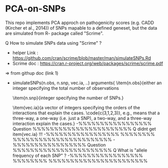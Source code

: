 # PCA-on-SNPs
This repo implements PCA approch on pathogenicity scores (e.g. CADD (Kircher et al., 2014)) of SNPs mapable to a defined geneset, but the data are simulated from R- package called "Scrime".

Q How to simulate SNPs data using "Scrime" ?

* helper Link : https://github.com/cran/scrime/blob/master/man/simulateSNPs.Rd
* Scrime doc : https://cran.r-project.org/web/packages/scrime/scrime.pdf

=> from githup doc (link 1)

* simulateSNPs(n.obs, n.snp, vec.ia, ..)
arguments{
  \item{n.obs}{either an integer specifying the total number of observations
  
  \item{n.snp}{integer specifying the number of SNPs.}
  
  \item{vec.ia}{a vector of integers specifying the orders of the interactions
    that explain the cases. \code{c(3,1,2,3)}, e.g., means that a three-way,
    a one-way (i.e. just a SNP), a two-way, and a three-way interaction explain the cases.}
-%%%%%%%%%%%%%%%%% Question %%%%%%%%%%%%%%%%%%%%%%%
Q didnt get item{vec.ia} !!!
-%%%%%%%%%%%%%%%%% %%%%%%%% %%%%%%%%%%%%%%%%%%%%%%%
-%%%%%%%%%%%%%%%%% Question %%%%%%%%%%%%%%%%%%%%%%%
Q What is "allele frequency of each SNP" ?
-%%%%%%%%%%%%%%%%% %%%%%%%% %%%%%%%%%%%%%%%%%%%%%%%



